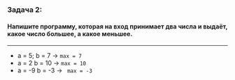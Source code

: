 ### Задача 2: 
#### Напишите программу, которая на вход принимает два числа и выдаёт, какое число большее, а какое меньшее.
---
- a = 5; b = 7  -> ` max = 7 `
- a = 2  b = 10 -> ` max = 10 `
- a = -9 b = -3 -> ` max = -3`